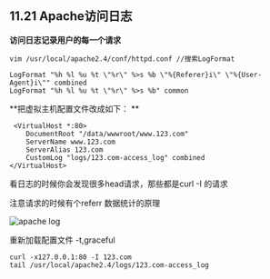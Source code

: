## 11.21 Apache访问日志

**访问日志记录用户的每一个请求**

```
vim /usr/local/apache2.4/conf/httpd.conf //搜索LogFormat 

LogFormat "%h %l %u %t \"%r\" %>s %b \"%{Referer}i\" \"%{User-Agent}i\"" combined
LogFormat "%h %l %u %t \"%r\" %>s %b" common 
```

**把虚拟主机配置文件改成如下： **

```
 <VirtualHost *:80>
    DocumentRoot "/data/wwwroot/www.123.com"
    ServerName www.123.com
    ServerAlias 123.com
    CustomLog "logs/123.com-access_log" combined
</VirtualHost>
``` 

看日志的时候你会发现很多head请求，那些都是curl -I 的请求

注意请求的时候有个referr  数据统计的原理

![apache log](https://ws1.sinaimg.cn/large/006tKfTcgy1fi5pxe107rj31kw0p4qik.jpg)

重新加载配置文件 -t,graceful

```
curl -x127.0.0.1:80 -I 123.com 
tail /usr/local/apache2.4/logs/123.com-access_log 
```